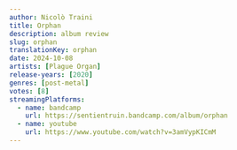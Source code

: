 ```yaml
---
author: Nicolò Traini
title: Orphan
description: album review
slug: orphan
translationKey: orphan
date: 2024-10-08
artists: [Plague Organ]
release-years: [2020]
genres: [post-metal]
votes: [8]
streamingPlatforms:
  - name: bandcamp
    url: https://sentientruin.bandcamp.com/album/orphan
  - name: youtube
    url: https://www.youtube.com/watch?v=3amVypKICmM
---
```

